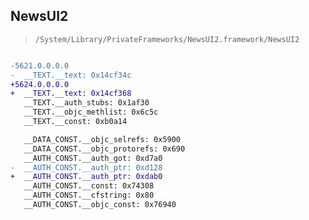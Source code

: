 ## NewsUI2

> `/System/Library/PrivateFrameworks/NewsUI2.framework/NewsUI2`

```diff

-5621.0.0.0.0
-  __TEXT.__text: 0x14cf34c
+5624.0.0.0.0
+  __TEXT.__text: 0x14cf368
   __TEXT.__auth_stubs: 0x1af30
   __TEXT.__objc_methlist: 0x6c5c
   __TEXT.__const: 0xb0a14

   __DATA_CONST.__objc_selrefs: 0x5900
   __DATA_CONST.__objc_protorefs: 0x690
   __AUTH_CONST.__auth_got: 0xd7a0
-  __AUTH_CONST.__auth_ptr: 0xd128
+  __AUTH_CONST.__auth_ptr: 0xdab0
   __AUTH_CONST.__const: 0x74308
   __AUTH_CONST.__cfstring: 0x80
   __AUTH_CONST.__objc_const: 0x76940

```
